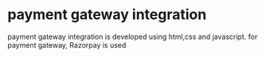 # payment gateway integration
payment gateway integration is developed using html,css and javascript. for payment gateway, Razorpay is used
